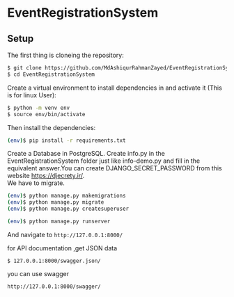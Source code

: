 # EventRegistrationSystem

## Setup
The first thing is cloneing the repository:
```sh
$ git clone https://github.com/MdAshiqurRahmanZayed/EventRegistrationSystem.git
$ cd EventRegistrationSystem  
```
Create a virtual environment to install dependencies in and activate it (This is for linux User):
```sh
$ python -m venv env
$ source env/bin/activate
```
Then install the dependencies:
```sh
(env)$ pip install -r requirements.txt
```
Create a Database in PostgreSQL.
Create info.py in the  EventRegistrationSystem folder just like info-demo.py and fill in the equivalent answer.You can create DJANGO_SECRET_PASSWORD from this website https://djecrety.ir/. <br>
We have to migrate.
```sh
(env)$ python manage.py makemigrations 
(env)$ python manage.py migrate 
(env)$ python manage.py createsuperuser
```
```sh
(env)$ python manage.py runserver
```
And navigate to `http://127.0.0.1:8000/`<br>

for API documentation ,get JSON data
```
$ 127.0.0.1:8000/swagger.json/
```
you can use swagger
```
http://127.0.0.1:8000/swagger/
```